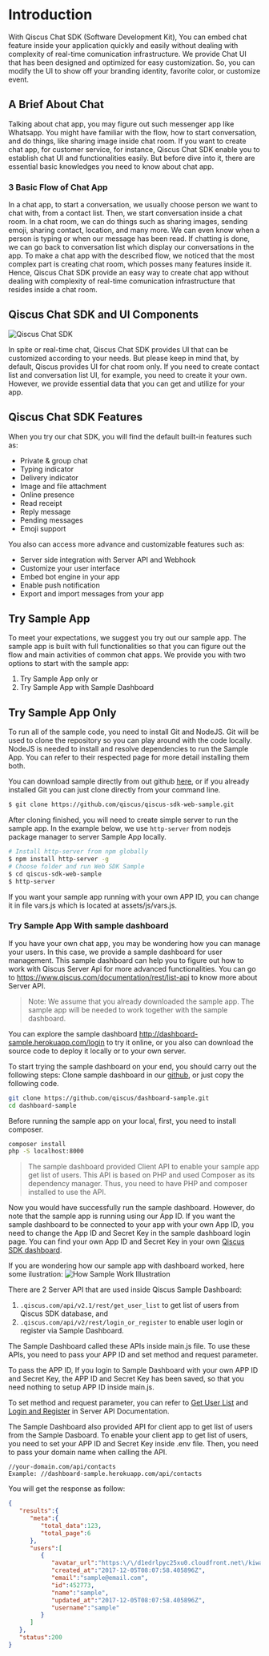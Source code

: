 
# Introduction

With Qiscus Chat SDK (Software Development Kit), You can embed chat feature
inside your application quickly and easily without dealing with complexity
of real-time comunication infrastructure. We provide Chat UI that has been
designed and optimized for easy customization. So, you can modify the UI to
show off your branding identity, favorite color, or customize event.

## A Brief About Chat

Talking about chat app, you may figure out such messenger app like Whatsapp. You
might have familiar with the flow, how to start conversation, and do things,
like sharing image inside chat room. If you want to create chat app, for
customer service, for instance, Qiscus Chat SDK enable you to establish chat UI
and functionalities easily. But before dive into it, there are essential basic
knowledges you need to know about chat app.

### 3 Basic Flow of Chat App

In a chat app, to start a conversation, we usually choose person we want to
chat with, from a contact list. Then, we start conversation inside a chat room.
In a chat room, we can do things such as sharing images, sending emoji, sharing
contact, location, and many more. We can even know when a person is typing
or when our message has been read. If chatting is done, we can go back to
conversation list which display our conversations in the app. To make a chat
app with the described flow, we noticed that the most complex part is creating
chat room, which posses many features inside it. Hence, Qiscus Chat SDK provide
an easy way to create chat app without dealing with complexity of real-time
comunication infrastructure that resides inside a chat room.

## Qiscus Chat SDK and UI Components

![Qiscus Chat SDK](https://cdn.rawgit.com/qiscus/qiscus-sdk-web/feature/docs/docs/images/intro01.png "Qiscus Chat SDK")

In spite or real-time chat, Qiscus Chat SDK provides UI that can be customized
according to your needs. But please keep in mind that, by default, Qiscus
provides UI for chat room only. If you need to create contact list and
conversation list UI, for example, you need to create it your own. However,
we provide essential data that you can get and utilize for your app.

## Qiscus Chat SDK Features

When you try our chat SDK, you will find the default built-in features such as:
- Private & group chat
- Typing indicator
- Delivery indicator
- Image and file attachment
- Online presence
- Read receipt
- Reply message
- Pending messages
- Emoji support

You also can access more advance and customizable features such as:
- Server side integration with Server API and Webhook
- Customize your user interface
- Embed bot engine in your app
- Enable push notification
- Export and import messages from your app

## Try Sample App

To meet your expectations, we suggest you try out our sample app. The sample app is built with full functionalities so that you can figure out the flow and main activities of common chat apps.  We provide you with two options to start with the sample app: 
1. Try Sample App only or
2. Try Sample App with Sample Dashboard

## Try Sample App Only

To run all of the sample code, you need to install Git and NodeJS. Git will
be used to clone the repository so you can play around with the code locally.
NodeJS is needed to install and resolve dependencies to run the Sample App.
You can refer to their respected page for more detail installing them both.

You can download sample directly from out github [here](https://github.com/qiscus/qiscus-sdk-web-sample),
or if you already installed Git you can just clone directly from your command
line.
```bash
$ git clone https://github.com/qiscus/qiscus-sdk-web-sample.git
```

After cloning finished, you will need to create simple server to run the sample
app. In the example below, we use `http-server` from nodejs package manager
to server Sample App locally.
```bash
# Install http-server from npm globally
$ npm install http-server -g
# Choose folder and run Web SDK Sample
$ cd qiscus-sdk-web-sample
$ http-server
```
If you want your sample app running with your own APP ID, you can change it in file vars.js which is located at assets/js/vars.js.

### Try Sample App With sample dashboard

If you have your own chat app, you may be wondering how you can manage your users. In this case, we provide a sample dashboard for user management. This sample dashboard can help you to figure out how to work with Qiscus Server Api for more advanced functionalities. You can go to https://www.qiscus.com/documentation/rest/list-api to know more about Server API.

> Note: We assume that you already downloaded the sample app. The sample app
> will be needed to work together with the sample dashboard.

You can explore the sample dashboard http://dashboard-sample.herokuapp.com/login to try it online, or you also can download the source code to deploy it locally or to your own server.


To start trying the sample dashboard on your end, you should carry out the following steps:
Clone sample dashboard in our [github](https://github.com/qiscus/dashboard-sample), or just copy the following code.
```bash
git clone https://github.com/qiscus/dashboard-sample.git
cd dashboard-sample
```

Before running the sample app on your local, first, you need to install
composer.
```bash
composer install
php -S localhost:8000
```
> The sample dashboard provided Client API to enable your sample app get list of users. This API is based on PHP and used Composer as its dependency manager. Thus, you need to have PHP and composer installed to use the API.

Now you would have successfully run the sample dashboard. However, do note that the sample app is running using our App ID. If you want the sample dashboard to be connected to your app with your own App ID, you need to change the App ID and Secret Key in the sample dashboard login page. You can find your own App ID and Secret Key in your own [Qiscus SDK dashboard](https://www.qiscus.com/dashboard).

If you are wondering how our sample app with dashboard worked, here some
ilustration:
![How Sample Work Illustration](https://cdn.rawgit.com/qiscus/qiscus-sdk-web/feature/docs/docs/images/1511248325-How+sample+work.png "How Sample Work Illustration")

There are 2 Server API that are used inside Qiscus Sample Dashboard:

1. ```.qiscus.com/api/v2.1/rest/get_user_list``` to get list of users from Qiscus SDK database, and
2. ```.qiscus.com/api/v2/rest/login_or_register``` to enable user login or register via Sample Dashboard.

The Sample Dashboard called these APIs inside main.js file. To use these APIs, you need to pass your APP ID and  set method and request parameter.

To pass the APP ID, If you login to Sample Dashboard with your own APP ID and Secret Key, the APP ID and Secret Key has been saved, so that you need nothing to setup APP ID inside main.js.  

To set method and request parameter, you can refer to [Get User List](https://www.qiscus.com/documentation/rest/list-api#get-user-list) and [Login and Register](https://www.qiscus.com/documentation/rest/list-api#login-or-register) in Server API Documentation.

The Sample Dashboard also provided API for client app to get list of users from the Sample Dasboard. 
To enable your client app to get list of users, you need to set your APP ID and Secret Key inside .env file. Then, you need to pass your domain name when calling the API.
```
//your-domain.com/api/contacts
Example: //dashboard-sample.herokuapp.com/api/contacts
```
You will get the response as follow:
```JSON
{
   "results":{
      "meta":{
         "total_data":123,
         "total_page":6
      },
      "users":[
         {
            "avatar_url":"https:\/\/d1edrlpyc25xu0.cloudfront.net\/kiwari-prod\/image\/upload\/75r6s_jOHa\/1507541871-avatar-mine.png",
            "created_at":"2017-12-05T08:07:58.405896Z",
            "email":"sample@email.com",
            "id":452773,
            "name":"sample",
            "updated_at":"2017-12-05T08:07:58.405896Z",
            "username":"sample"
         }
      ]
   },
   "status":200
}
```
